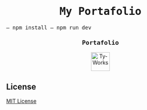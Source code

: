 <h1 align="center">
    <samp> My Portafolio </samp>
</h1>
    <samp>
        – npm install
        – npm run dev
    </samp>
<h3 align="center">
    <samp> Portafolio </samp>
</h3>
<p align="center">
    <a href="https://vader-7.github.io/Ty-Works/" target="_blank">
        <img src="https://user-images.githubusercontent.com/66812754/208713388-aff1c2ca-eee3-4c98-bb3e-24c3bdbcb863.png" alt="Ty-Works" width="50px" height="50px">
    </a>
</p>

## License
[MIT License](LICENSE)
